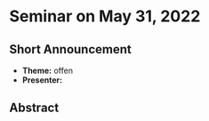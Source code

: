 # Seminar on May 31, 2022

## Short Announcement

* __Theme:__   offen
* __Presenter:__ 

## Abstract
